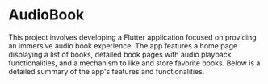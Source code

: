 # AudioBook
This project involves developing a Flutter application focused on providing an immersive audio book experience. The app features a home page displaying a list of books, detailed book pages with audio playback functionalities, and a mechanism to like and store favorite books. Below is a detailed summary of the app's features and functionalities.
